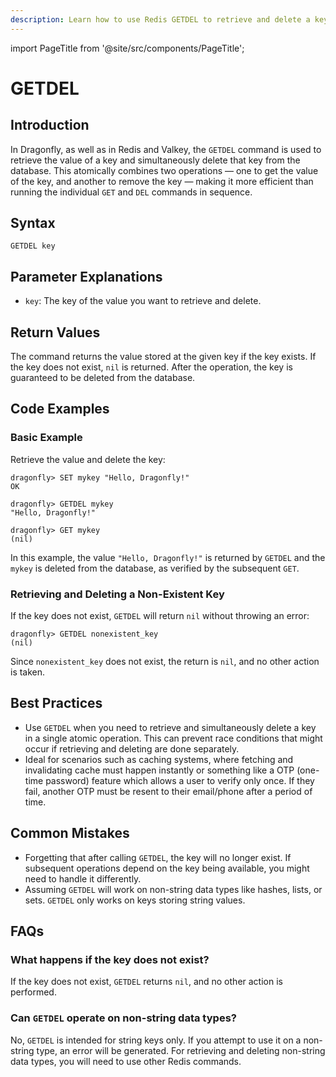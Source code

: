 ```yaml
---
description: Learn how to use Redis GETDEL to retrieve and delete a key’s value.
---
```


import PageTitle from '@site/src/components/PageTitle';

# GETDEL

<PageTitle title="Redis GETDEL Command (Documentation) | Dragonfly" />

## Introduction

In Dragonfly, as well as in Redis and Valkey, the `GETDEL` command is used to retrieve the value of a key and simultaneously delete that key from the database.
This atomically combines two operations — one to get the value of the key, and another to remove the key — making it more efficient than running the individual `GET` and `DEL` commands in sequence.

## Syntax

```shell
GETDEL key
```

## Parameter Explanations

- `key`: The key of the value you want to retrieve and delete.

## Return Values

The command returns the value stored at the given key if the key exists.
If the key does not exist, `nil` is returned.
After the operation, the key is guaranteed to be deleted from the database.

## Code Examples

### Basic Example

Retrieve the value and delete the key:

```shell
dragonfly> SET mykey "Hello, Dragonfly!"
OK

dragonfly> GETDEL mykey
"Hello, Dragonfly!"

dragonfly> GET mykey
(nil)
```

In this example, the value `"Hello, Dragonfly!"` is returned by `GETDEL` and the `mykey` is deleted from the database, as verified by the subsequent `GET`.

### Retrieving and Deleting a Non-Existent Key

If the key does not exist, `GETDEL` will return `nil` without throwing an error:

```shell
dragonfly> GETDEL nonexistent_key
(nil)
```

Since `nonexistent_key` does not exist, the return is `nil`, and no other action is taken.

## Best Practices

- Use `GETDEL` when you need to retrieve and simultaneously delete a key in a single atomic operation. This can prevent race conditions that might occur if retrieving and deleting are done separately.
- Ideal for scenarios such as caching systems, where fetching and invalidating cache must happen instantly or something like a OTP (one-time password) feature which allows a user to verify only once. If they fail, another OTP must be resent to their email/phone after a period of time.

## Common Mistakes

- Forgetting that after calling `GETDEL`, the key will no longer exist.
  If subsequent operations depend on the key being available, you might need to handle it differently.
- Assuming `GETDEL` will work on non-string data types like hashes, lists, or sets.
  `GETDEL` only works on keys storing string values.

## FAQs

### What happens if the key does not exist?

If the key does not exist, `GETDEL` returns `nil`, and no other action is performed.

### Can `GETDEL` operate on non-string data types?

No, `GETDEL` is intended for string keys only.
If you attempt to use it on a non-string type, an error will be generated.
For retrieving and deleting non-string data types, you will need to use other Redis commands.
